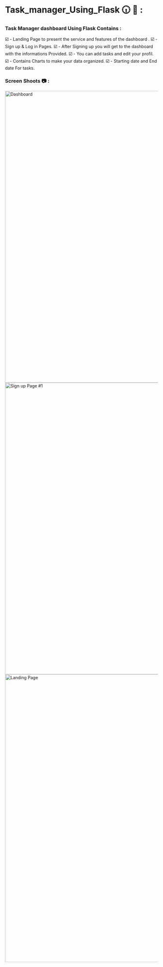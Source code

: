 # Task_manager_Using_Flask 🕡 📅 :


### Task Manager dashboard Using Flask Contains :

☑️ - Landing Page to present the service and features of the dashboard .
☑️ - Sign up & Log in Pages.
☑️ - After Signing up you will get to the dashboard with the informations Provided.
☑️ - You can add tasks and edit your profil.
☑️ - Contains Charts to make your data organized.
☑️ - Starting date and End date For tasks.

### Screen Shoots 📷 :



<img width="960" alt="Dashboard" src="https://github.com/moadhamousti/Flask_Task/assets/118165767/58f93283-8912-4369-ae88-e4158813246b">

<img width="960" alt="Sign up Page #1" src="https://github.com/moadhamousti/Flask_Task/assets/118165767/a0e7bc1b-06a7-424e-a51c-4b47567e168d">

<img width="947" alt="Landing Page" src="https://github.com/moadhamousti/Flask_Task/assets/118165767/48e02ae0-5902-4916-b136-47da76683eb4">

